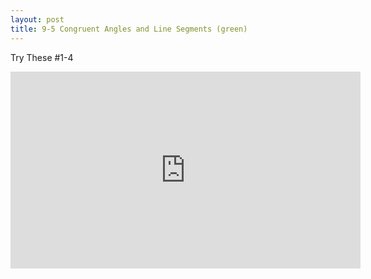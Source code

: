 ```yaml
---
layout: post
title: 9-5 Congruent Angles and Line Segments (green)
---
```

Try These #1-4
<iframe width="560" height="315" src="https://www.youtube.com/embed/7SrpMRRMiCw" frameborder="0" allowfullscreen></iframe>
